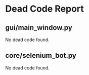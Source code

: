 # Dead Code Report

## gui/main_window.py
No dead code found.

## core/selenium_bot.py
No dead code found.

